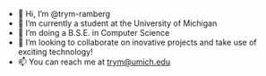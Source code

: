 - 👋 Hi, I’m @trym-ramberg
- 👀 I’m currently a student at the University of Michigan
- 🌱 I’m doing a B.S.E. in Computer Science
- 💞️ I’m looking to collaborate on inovative projects and take use of exciting technology! 
- 📫 You can reach me at trym@umich.edu

<!---
trym-ramberg/trym-ramberg is a ✨ special ✨ repository because its `README.md` (this file) appears on your GitHub profile.
You can click the Preview link to take a look at your changes.
--->
